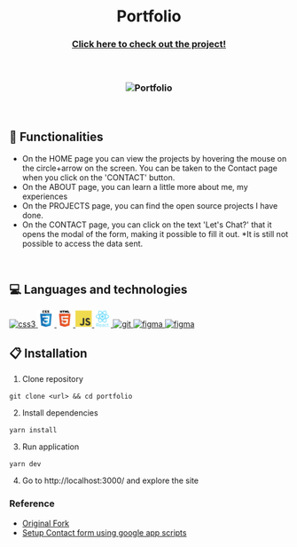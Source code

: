 <h1 align='center'> Portfolio </h1>
<h3 align="center"><a href="https://samkahchiin.vercel.app" target="_blank" rel="noopener noreferrer">Click here to check out the project!</a><h3><br>

<p align="center">
<img src="https://i.postimg.cc/WzNdbxJk/portfolio-index.png" alt="Portfolio" width="800" height=""/>
</p>

<br>

## 🧠 Functionalities

- On the HOME page you can view the projects by hovering the mouse on the circle+arrow on the screen. You can be taken to the Contact page when you click on the 'CONTACT' button.
- On the ABOUT page, you can learn a little more about me, my experiences
- On the PROJECTS page, you can find the open source projects I have done.
- On the CONTACT page, you can click on the text 'Let's Chat?' that it opens the modal of the form, making it possible to fill it out. *It is still not possible to access the data sent.
<br>

## 💻 Languages and technologies
<p align="left"> <a href="#" target="_blank"> <img src="https://miro.medium.com/max/318/1*p1TndLk3UsGPBsM7qHPZIw.png" alt="css3" width="30" height="30"/> </a> <a href="https://www.w3schools.com/css/" target="_blank"> <img src="https://raw.githubusercontent.com/devicons/devicon/master/icons/css3/css3-original-wordmark.svg" alt="css3" width="30" height="30"/> </a> <a href="https://www.w3.org/html/" target="_blank"> <img src="https://raw.githubusercontent.com/devicons/devicon/master/icons/html5/html5-original-wordmark.svg" alt="html5" width="30" height="30"/> </a> <a href="https://developer.mozilla.org/en-US/docs/Web/JavaScript" target="_blank"> <img src="https://raw.githubusercontent.com/devicons/devicon/master/icons/javascript/javascript-original.svg" alt="javascript" width="30" height="30"/> </a> <a href="https://reactjs.org/" target="_blank"> <img src="https://raw.githubusercontent.com/devicons/devicon/master/icons/react/react-original-wordmark.svg" alt="react" width="30" height="30"/> </a> <a href="https://git-scm.com/" target="_blank"> <img src="https://www.vectorlogo.zone/logos/git-scm/git-scm-icon.svg" alt="git" width="30" height="30"/> </a> <a href="https://nextjs.org/" target="_blank"> <img src="https://raw.githubusercontent.com/samfromaway/samfromaway/master/.github/images/nextjs.png" alt="figma" width="30" height="30"/> </a> <a href="https://www.figma.com/" target="_blank"> <img src="https://www.vectorlogo.zone/logos/figma/figma-icon.svg" alt="figma" width="30" height="30"/> </a> </p>

## 📋 Installation

1. Clone repository
```
git clone <url> && cd portfolio
```

2. Install dependencies
```
yarn install
```

3. Run application
```
yarn dev
```

4. Go to http://localhost:3000/ and explore the site

### Reference
- [Original Fork](https://github.com/carolandrade1/Carol_Portfolio)
- [Setup Contact form using google app scripts](https://github.com/dwyl/learn-to-send-email-via-google-script-html-no-server)
